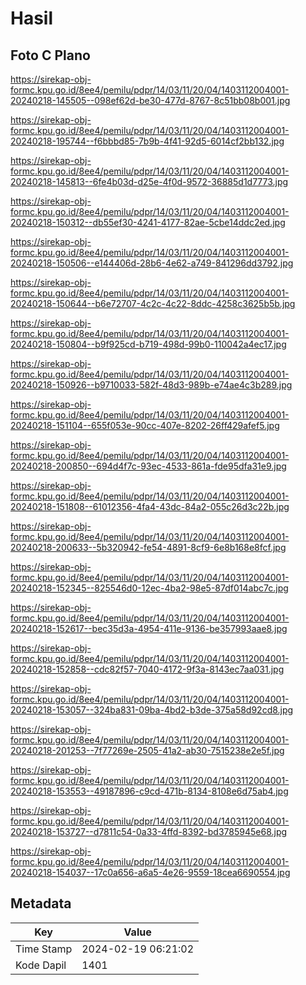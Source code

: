 # Hasil

## Foto C Plano

https://sirekap-obj-formc.kpu.go.id/8ee4/pemilu/pdpr/14/03/11/20/04/1403112004001-20240218-145505--098ef62d-be30-477d-8767-8c51bb08b001.jpg

https://sirekap-obj-formc.kpu.go.id/8ee4/pemilu/pdpr/14/03/11/20/04/1403112004001-20240218-195744--f6bbbd85-7b9b-4f41-92d5-6014cf2bb132.jpg

https://sirekap-obj-formc.kpu.go.id/8ee4/pemilu/pdpr/14/03/11/20/04/1403112004001-20240218-145813--6fe4b03d-d25e-4f0d-9572-36885d1d7773.jpg

https://sirekap-obj-formc.kpu.go.id/8ee4/pemilu/pdpr/14/03/11/20/04/1403112004001-20240218-150312--db55ef30-4241-4177-82ae-5cbe14ddc2ed.jpg

https://sirekap-obj-formc.kpu.go.id/8ee4/pemilu/pdpr/14/03/11/20/04/1403112004001-20240218-150506--e144406d-28b6-4e62-a749-841296dd3792.jpg

https://sirekap-obj-formc.kpu.go.id/8ee4/pemilu/pdpr/14/03/11/20/04/1403112004001-20240218-150644--b6e72707-4c2c-4c22-8ddc-4258c3625b5b.jpg

https://sirekap-obj-formc.kpu.go.id/8ee4/pemilu/pdpr/14/03/11/20/04/1403112004001-20240218-150804--b9f925cd-b719-498d-99b0-110042a4ec17.jpg

https://sirekap-obj-formc.kpu.go.id/8ee4/pemilu/pdpr/14/03/11/20/04/1403112004001-20240218-150926--b9710033-582f-48d3-989b-e74ae4c3b289.jpg

https://sirekap-obj-formc.kpu.go.id/8ee4/pemilu/pdpr/14/03/11/20/04/1403112004001-20240218-151104--655f053e-90cc-407e-8202-26ff429afef5.jpg

https://sirekap-obj-formc.kpu.go.id/8ee4/pemilu/pdpr/14/03/11/20/04/1403112004001-20240218-200850--694d4f7c-93ec-4533-861a-fde95dfa31e9.jpg

https://sirekap-obj-formc.kpu.go.id/8ee4/pemilu/pdpr/14/03/11/20/04/1403112004001-20240218-151808--61012356-4fa4-43dc-84a2-055c26d3c22b.jpg

https://sirekap-obj-formc.kpu.go.id/8ee4/pemilu/pdpr/14/03/11/20/04/1403112004001-20240218-200633--5b320942-fe54-4891-8cf9-6e8b168e8fcf.jpg

https://sirekap-obj-formc.kpu.go.id/8ee4/pemilu/pdpr/14/03/11/20/04/1403112004001-20240218-152345--825546d0-12ec-4ba2-98e5-87df014abc7c.jpg

https://sirekap-obj-formc.kpu.go.id/8ee4/pemilu/pdpr/14/03/11/20/04/1403112004001-20240218-152617--bec35d3a-4954-411e-9136-be357993aae8.jpg

https://sirekap-obj-formc.kpu.go.id/8ee4/pemilu/pdpr/14/03/11/20/04/1403112004001-20240218-152858--cdc82f57-7040-4172-9f3a-8143ec7aa031.jpg

https://sirekap-obj-formc.kpu.go.id/8ee4/pemilu/pdpr/14/03/11/20/04/1403112004001-20240218-153057--324ba831-09ba-4bd2-b3de-375a58d92cd8.jpg

https://sirekap-obj-formc.kpu.go.id/8ee4/pemilu/pdpr/14/03/11/20/04/1403112004001-20240218-201253--7f77269e-2505-41a2-ab30-7515238e2e5f.jpg

https://sirekap-obj-formc.kpu.go.id/8ee4/pemilu/pdpr/14/03/11/20/04/1403112004001-20240218-153553--49187896-c9cd-471b-8134-8108e6d75ab4.jpg

https://sirekap-obj-formc.kpu.go.id/8ee4/pemilu/pdpr/14/03/11/20/04/1403112004001-20240218-153727--d7811c54-0a33-4ffd-8392-bd3785945e68.jpg

https://sirekap-obj-formc.kpu.go.id/8ee4/pemilu/pdpr/14/03/11/20/04/1403112004001-20240218-154037--17c0a656-a6a5-4e26-9559-18cea6690554.jpg


## Metadata

| Key        | Value               |
| ---------- | ------------------- |
| Time Stamp | 2024-02-19 06:21:02 |
| Kode Dapil | 1401                |



